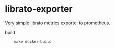 librato-exporter
================

Very simple librato metrics exporter to prometheus. 

build

        make docker-build
